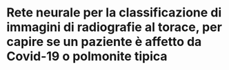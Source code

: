 # Rete neurale per la classificazione di immagini di radiografie al torace, per capire se un paziente è affetto da Covid-19 o polmonite tipica
